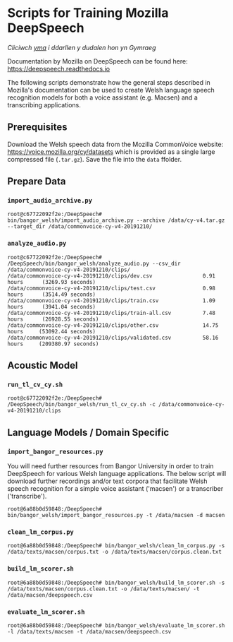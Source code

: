 # Scripts for Training Mozilla DeepSpeech

*Cliciwch [yma](README.md) i ddarllen y dudalen hon yn Gymraeg*

Documentation by Mozilla on DeepSpeech can be found here: https://deepspeech.readthedocs.io 

The following scripts demonstrate how the general steps described in Mozilla's documentation can be used to create Welsh language speech recognition models for both a voice assistant (e.g. Macsen) and a transcribing applications. 


## Prerequisites

Download the Welsh speech data from the Mozilla CommonVoice website: https://voice.mozilla.org/cy/datasets which is provided as a single large compressed file (`.tar.gz`). Save the file into the `data` ffolder. 


## Prepare Data

### `import_audio_archive.py`

```shell
root@c67722092f2e:/DeepSpeech# bin/bangor_welsh/import_audio_archive.py --archive /data/cy-v4.tar.gz --target_dir /data/commonvoice-cy-v4-20191210/
```

### `analyze_audio.py`

```shell
root@c67722092f2e:/DeepSpeech# /DeepSpeech/bin/bangor_welsh/analyze_audio.py --csv_dir /data/commonvoice-cy-v4-20191210/clips/
/data/commonvoice-cy-v4-20191210/clips/dev.csv                0.91 hours      (3269.93 seconds)
/data/commonvoice-cy-v4-20191210/clips/test.csv               0.98 hours      (3514.49 seconds)
/data/commonvoice-cy-v4-20191210/clips/train.csv              1.09 hours      (3941.04 seconds)
/data/commonvoice-cy-v4-20191210/clips/train-all.csv          7.48 hours      (26928.55 seconds)
/data/commonvoice-cy-v4-20191210/clips/other.csv              14.75 hours     (53092.44 seconds)
/data/commonvoice-cy-v4-20191210/clips/validated.csv          58.16 hours     (209380.97 seconds)
```


## Acoustic Model

### `run_tl_cv_cy.sh`

```shell
root@c67722092f2e:/DeepSpeech# /DeepSpeech/bin/bangor_welsh/run_tl_cv_cy.sh -c /data/commonvoice-cy-v4-20191210/clips
```

## Language Models / Domain Specific

### `import_bangor_resources.py`

You will need further resources from Bangor University in order to train  DeepSpeech for various Welsh language applications. The below script will download further recordings and/or text corpora that facilitate Welsh speech recognition for a simple voice assistant ('macsen') or a transcriber ('transcribe').

```shell
root@6a88b0d59848:/DeepSpeech# bin/bangor_welsh/import_bangor_resources.py -t /data/macsen -d macsen
```

### `clean_lm_corpus.py`

```shell
root@6a88b0d59848:/DeepSpeech# bin/bangor_welsh/clean_lm_corpus.py -s /data/texts/macsen/corpus.txt -o /data/texts/macsen/corpus.clean.txt 
```

### `build_lm_scorer.sh`

```shell
root@6a88b0d59848:/DeepSpeech# bin/bangor_welsh/build_lm_scorer.sh -s /data/texts/macsen/corpus.clean.txt -o /data/texts/macsen/ -t /data/macsen/deepspeech.csv
```

### `evaluate_lm_scorer.sh`

```shell
root@6a88b0d59848:/DeepSpeech# bin/bangor_welsh/evaluate_lm_scorer.sh -l /data/texts/macsen -t /data/macsen/deepspeech.csv
```
